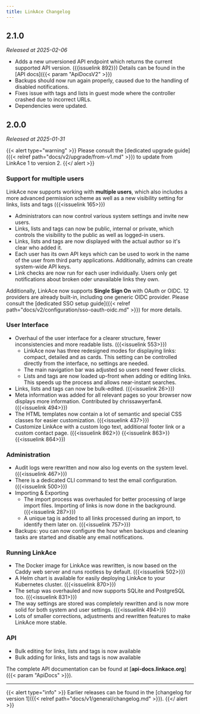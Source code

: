 ```yaml
---
title: LinkAce Changelog
---
```


## 2.1.0

_Released at 2025-02-06_

- Adds a new unversioned API endpoint which returns the current supported API version. ({{issuelink 892}})
  Details can be found in the [API docs]({{< param "ApiDocsV2" >}})
- Backups should now run again properly, caused due to the handling of disabled notifications.
- Fixes issue with tags and lists in guest mode where the controller crashed due to incorrect URLs.
- Dependencies were updated.

## 2.0.0

_Released at 2025-01-31_

{{< alert type="warning" >}}
Please consult the [dedicated upgrade guide]({{< relref path="docs/v2/upgrade/from-v1.md" >}}) to update from LinkAce 1 to version 2.
{{</ alert >}}

### Support for multiple users

LinkAce now supports working with **multiple users**, which also includes a more advanced permission scheme as well as a new visibility setting for links, lists and tags ({{<issuelink 165>}})
  - Administrators can now control various system settings and invite new users.
  - Links, lists and tags can now be public, internal or private, which controls the visibility to the public as well as logged-in users.
  - Links, lists and tags are now displayed with the actual author so it's clear who added it.
  - Each user has its own API keys which can be used to work in the name of the user from third party applications. Additionally, admins can create system-wide API keys.
  - Link checks are now run for each user individually. Users only get notifications about broken oder unavailable links they own.

Additionally, LinkAce now supports **Single Sign On** with OAuth or OIDC. 12 providers are already built-in, including one generic OIDC provider. Please consult the [dedicated SSO setup guide]({{< relref path="docs/v2/configuration/sso-oauth-oidc.md" >}}) for more details.

### User Interface

- Overhaul of the user interface for a clearer structure, fewer inconsistencies and more readable lists. ({{<issuelink 553>}})
  - LinkAce now has three redesigned modes for displaying links: compact, detailed and as cards. This setting can be controlled directly from the interface, no settings are needed.
  - The main navigation bar was adjusted so users need fewer clicks.
  - Lists and tags are now loaded up-front when adding or editing links. This speeds up the process and allows near-instant searches. 
- Links, lists and tags can now be bulk-edited. ({{<issuelink 26>}})
- Meta information was added for all relevant pages so your browser now displays more information. Contributed by chrissawyerfan4. ({{<issuelink 494>}})
- The HTML templates now contain a lot of semantic and special CSS classes for easier customization. ({{<issuelink 437>}})
- Customize LinkAce with a custom logo text, additional footer link or a custom contact page. ({{<issuelink 862>}} {{<issuelink 863>}} {{<issuelink 864>}})

### Administration

- Audit logs were rewritten and now also log events on the system level. ({{<issuelink 467>}})
- There is a dedicated CLI command to test the email configuration. ({{<issuelink 500>}})
- Importing & Exporting
  - The import process was overhauled for better processing of large import files. Importing of links is now done in the background. ({{<issuelink 287>}}) 
  - A unique tag is added to all links processed during an import, to identify them later on. ({{<issuelink 757>}})
- Backups: you can now configure the hour when backups and cleaning tasks are started and disable any email notifications.

### Running LinkAce

- The Docker image for LinkAce was rewritten, is now based on the Caddy web server and runs rootless by default. ({{<issuelink 502>}})
- A Helm chart is available for easily deploying LinkAce to your Kubernetes cluster. ({{<issuelink 870>}})
- The setup was overhauled and now supports SQLite and PostgreSQL too. ({{<issuelink 831>}})
- The way settings are stored was completely rewritten and is now more solid for both system and user settings. ({{<issuelink 494>}})
- Lots of smaller corrections, adjustments and rewritten features to make LinkAce more stable.

### API

- Bulk editing for links, lists and tags is now available
- Bulk adding for links, lists and tags is now available

The complete API documentation can be found at [**api-docs.linkace.org**]({{< param "ApiDocs" >}}).

---

{{< alert type="info" >}}
Earlier releases can be found in the [changelog for version 1]({{< relref path="docs/v1/general/changelog.md" >}}).
{{</ alert >}}

